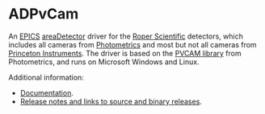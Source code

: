 ADPvCam
===========
An 
[EPICS](http://www.aps.anl.gov/epics/) 
[areaDetector](https://cars.uchicago.edu/software/epics/areaDetector.html) 
driver for the 
[Roper Scientific](http://www.roperscientific.com/)
detectors, which includes all cameras from 
[Photometrics](http://www.photomet.com/)
and most but not all cameras from 
[Princeton Instruments](http://www.princetoninstruments.com/).
The driver is based on the 
[PVCAM library](www.photometrics.com/support/downloads/pvcam.php)
from Photometrics, and runs on Microsoft Windows and Linux. 

Additional information:
* [Documentation](https://cars.uchicago.edu/software/epics/pvcamDoc.html).
* [Release notes and links to source and binary releases](RELEASE.md).

